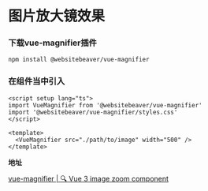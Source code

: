 # 图片放大镜效果



### 下载vue-magnifier插件

```sh
npm install @websitebeaver/vue-magnifier
```



###  在组件当中引入

```vue
<script setup lang="ts">
import VueMagnifier from '@websitebeaver/vue-magnifier'
import '@websitebeaver/vue-magnifier/styles.css'
</script>

<template>
  <VueMagnifier src="./path/to/image" width="500" />
</template>
```



**地址**

[vue-magnifier | 🔍 Vue 3 image zoom component](https://vue-magnifier.js.org/)
